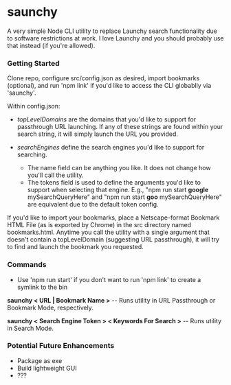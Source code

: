 # saunchy
A very simple Node CLI utility to replace Launchy search functionality due to software restrictions at work. I love Launchy and you should probably use that instead (if you're allowed).

### Getting Started
Clone repo, configure src/config.json as desired, import bookmarks (optional), and run 'npm link' if you'd like to access the CLI globablly via 'saunchy'.

Within config.json:
* *topLevelDomains* are the domains that you'd like to support for passthrough URL launching. If any of these strings are found within your search string, it will simply launch the URL you provided.

* *searchEngines* define the search engines you'd like to support for searching.
  * The name field can be anything you like. It does not change how you'll call the utility.
  * The tokens field is used to define the arguments you'd like to support when selecting that engine. E.g., "npm run start **google** mySearchQueryHere" and "npm run start **goo** mySearchQueryHere" are equivalent due to the default token config.

If you'd like to import your bookmarks, place a Netscape-format Bookmark HTML File (as is exported by Chrome) in the src directory named bookmarks.html. Anytime you call the utility with a single argument that doesn't contain a topLevelDomain (suggesting URL passthrough), it will try to find and launch the bookmark you requested.

### Commands
* Use 'npm run start' if you don't want to run 'npm link' to create a symlink to the bin


**saunchy < URL | Bookmark Name >** -- Runs utility in URL Passthrough or Bookmark Mode, respectively.

**saunchy < Search Engine Token > < Keywords For Search >** -- Runs utility in Search Mode.

### Potential Future Enhancements
* Package as exe
* Build lightweight GUI
* ???
